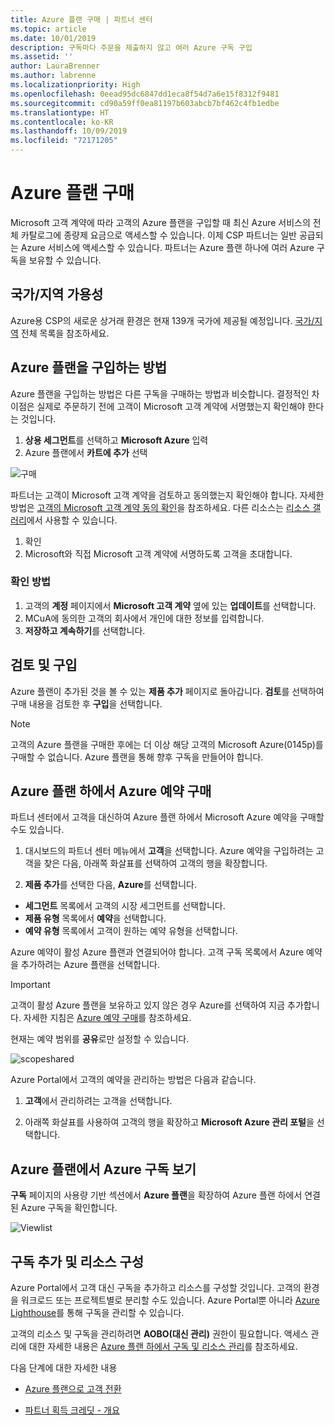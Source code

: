 ```yaml
---
title: Azure 플랜 구매 | 파트너 센터
ms.topic: article
ms.date: 10/01/2019
description: 구독마다 주문을 제출하지 않고 여러 Azure 구독 구입
ms.assetid: ''
author: LauraBrenner
ms.author: labrenne
ms.localizationpriority: High
ms.openlocfilehash: 0eead95dc6847dd1eca8f54d7a6e15f8312f9481
ms.sourcegitcommit: cd90a59ff0ea81197b603abcb7bf462c4fb1edbe
ms.translationtype: HT
ms.contentlocale: ko-KR
ms.lasthandoff: 10/09/2019
ms.locfileid: "72171205"
---
```

# <a name="purchase-the-azure-plan"></a>Azure 플랜 구매

Microsoft 고객 계약에 따라 고객의 Azure 플랜을 구입할 때 최신 Azure 서비스의 전체 카탈로그에 종량제 요금으로 액세스할 수 있습니다. 이제 CSP 파트너는 일반 공급되는 Azure 서비스에 액세스할 수 있습니다. 파트너는 Azure 플랜 하나에 여러 Azure 구독을 보유할 수 있습니다. 

## <a name="countryregion-availability"></a>국가/지역 가용성
Azure용 CSP의 새로운 상거래 환경은 현재 139개 국가에 제공될 예정입니다. [국가/지역](https://query.prod.cms.rt.microsoft.com/cms/api/am/binary/RE3QN0x) 전체 목록을 참조하세요. 

## <a name="how-to-purchase-azure-plan"></a>Azure 플랜을 구입하는 방법

Azure 플랜을 구입하는 방법은 다른 구독을 구매하는 방법과 비슷합니다. 결정적인 차이점은 실제로 주문하기 전에 고객이 Microsoft 고객 계약에 서명했는지 확인해야 한다는 것입니다.

1. **상용 세그먼트**를 선택하고 **Microsoft Azure** 입력 
2. Azure 플랜에서 **카트에 추가** 선택

![구매](images/azure/Azurepurchase1.png)

파트너는 고객이 Microsoft 고객 계약을 검토하고 동의했는지 확인해야 합니다. 자세한 방법은 [고객의 Microsoft 고객 계약 동의 확인](https://docs.microsoft.com/en-us/partner-center/confirm-customer-agreement)을 참조하세요. 다른 리소스는 [리소스 갤러리](https://partner.microsoft.com/resources/collection/Microsoft-Customer-Agreement-in-the-CSP-program#/)에서 사용할 수 있습니다.

1. 확인
2. Microsoft와 직접 Microsoft 고객 계약에 서명하도록 고객을 초대합니다. 

### <a name="to-confirm"></a>확인 방법 

1. 고객의 **계정** 페이지에서 **Microsoft 고객 계약** 옆에 있는 **업데이트**를 선택합니다.  
2. MCuA에 동의한 고객의 회사에서 개인에 대한 정보를 입력합니다.
3. **저장하고 계속하기**를 선택합니다.  

## <a name="review-and-buy"></a>검토 및 구입

Azure 플랜이 추가된 것을 볼 수 있는 **제품 추가** 페이지로 돌아갑니다. **검토**를 선택하여 구매 내용을 검토한 후 **구입**을 선택합니다. 

>[!Note]
>고객의 Azure 플랜을 구매한 후에는 더 이상 해당 고객의 Microsoft Azure(0145p)를 구매할 수 없습니다. Azure 플랜을 통해 향후 구독을 만들어야 합니다.

## <a name="purchase-azure-reservations-under-the-azure-plan"></a>Azure 플랜 하에서 Azure 예약 구매 
  
파트너 센터에서 고객을 대신하여 Azure 플랜 하에서 Microsoft Azure 예약을 구매할 수도 있습니다.

1. 대시보드의 파트너 센터 메뉴에서 **고객**을 선택합니다. Azure 예약을 구입하려는 고객을 찾은 다음, 아래쪽 화살표를 선택하여 고객의 행을 확장합니다. 

2. **제품 추가**를 선택한 다음, **Azure**를 선택합니다. 
- **세그먼트** 목록에서 고객의 시장 세그먼트를 선택합니다. 
- **제품 유형** 목록에서 **예약**을 선택합니다. 
- **예약 유형** 목록에서 고객이 원하는 예약 유형을 선택합니다. 

Azure 예약이 활성 Azure 플랜과 연결되어야 합니다. 고객 구독 목록에서 Azure 예약을 추가하려는 Azure 플랜을 선택합니다. 

>[!Important] 
>고객이 활성 Azure 플랜을 보유하고 있지 않은 경우 Azure를 선택하여 지금 추가합니다. 자세한 지침은 [Azure 예약 구매](https://docs.microsoft.com/partner-center/azure-reservations-buying#purchase-azure-reservations)를 참조하세요.

현재는 예약 범위를 **공유**로만 설정할 수 있습니다. 

![scopeshared](images/azure/scopeshared.png)

Azure Portal에서 고객의 예약을 관리하는 방법은 다음과 같습니다. 

1. **고객**에서 관리하려는 고객을 선택합니다. 

2. 아래쪽 화살표를 사용하여 고객의 행을 확장하고 **Microsoft Azure 관리 포털**을 선택합니다.  
 
## <a name="view-azure-subscriptions-under-the-azure-plan"></a>Azure 플랜에서 Azure 구독 보기 

**구독** 페이지의 사용량 기반 섹션에서 **Azure 플랜**을 확장하여 Azure 플랜 하에서 연결된 Azure 구독을 확인합니다.

![Viewlist](images/azure/viewlist.png)


## <a name="add-subscriptions-and-configure-resources"></a>구독 추가 및 리소스 구성

Azure Portal에서 고객 대신 구독을 추가하고 리소스를 구성할 것입니다. 고객의 환경을 워크로드 또는 프로젝트별로 분리할 수도 있습니다. Azure Portal뿐 아니라 [Azure Lighthouse](https://azure.microsoft.com/services/azure-lighthouse/)를 통해 구독을 관리할 수 있습니다. 

고객의 리소스 및 구독을 관리하려면 **AOBO(대신 관리)** 권한이 필요합니다. 액세스 관리에 대한 자세한 내용은 [Azure 플랜 하에서 구독 및 리소스 관리](azure-plan-manage.md)를 참조하세요.

다음 단계에 대한 자세한 내용

- [Azure 플랜으로 고객 전환](azure-plan-transition.md)

- [파트너 획득 크레딧 - 개요](partner-earned-credit.md)







            




    

  













    



    